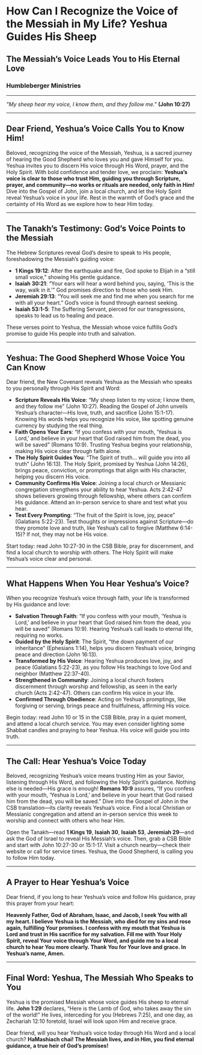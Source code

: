 # How Can I Recognize the Voice of the Messiah in My Life? Yeshua Guides His Sheep

## The Messiah’s Voice Leads You to His Eternal Love

### Humbleberger Ministries

---

_"My sheep hear my voice, I know them, and they follow me."_
**(John 10:27)**

---

## Dear Friend, Yeshua’s Voice Calls You to Know Him!

Beloved, recognizing the voice of the Messiah, Yeshua, is a sacred journey of hearing the Good Shepherd who loves you and gave Himself for you. Yeshua invites you to discern His voice through His Word, prayer, and the Holy Spirit. With bold confidence and tender love, we proclaim: **Yeshua’s voice is clear to those who trust Him, guiding you through Scripture, prayer, and community—no works or rituals are needed, only faith in Him!** Dive into the Gospel of John, join a local church, and let the Holy Spirit reveal Yeshua’s voice in your life. Rest in the warmth of God’s grace and the certainty of His Word as we explore how to hear Him today.

---

## The Tanakh’s Testimony: God’s Voice Points to the Messiah

The Hebrew Scriptures reveal God’s desire to speak to His people, foreshadowing the Messiah’s guiding voice:

- **1 Kings 19:12**: After the earthquake and fire, God spoke to Elijah in a “still small voice,” showing His gentle guidance.
- **Isaiah 30:21**: “Your ears will hear a word behind you, saying, ‘This is the way, walk in it.’” God promises direction to those who seek Him.
- **Jeremiah 29:13**: “You will seek me and find me when you search for me with all your heart.” God’s voice is found through earnest seeking.
- **Isaiah 53:1-5**: The Suffering Servant, pierced for our transgressions, speaks to lead us to healing and peace.

These verses point to Yeshua, the Messiah whose voice fulfills God’s promise to guide His people into truth and salvation.

---

## Yeshua: The Good Shepherd Whose Voice You Can Know

Dear friend, the New Covenant reveals Yeshua as the Messiah who speaks to you personally through His Spirit and Word:

- **Scripture Reveals His Voice**: “My sheep listen to my voice; I know them, and they follow me” (John 10:27). Reading the Gospel of John unveils Yeshua’s character—His love, truth, and sacrifice (John 15:1-17). Knowing His words helps you recognize His voice, like spotting genuine currency by studying the real thing.
- **Faith Opens Your Ears**: “If you confess with your mouth, ‘Yeshua is Lord,’ and believe in your heart that God raised him from the dead, you will be saved” (Romans 10:9). Trusting Yeshua begins your relationship, making His voice clear through faith alone.
- **The Holy Spirit Guides You**: “The Spirit of truth… will guide you into all truth” (John 16:13). The Holy Spirit, promised by Yeshua (John 14:26), brings peace, conviction, or promptings that align with His character, helping you discern His voice.
- **Community Confirms His Voice**: Joining a local church or Messianic congregation strengthens your ability to hear Yeshua. Acts 2:42-47 shows believers growing through fellowship, where others can confirm His guidance. Attend an in-person service to share and test what you hear.
- **Test Every Prompting**: “The fruit of the Spirit is love, joy, peace” (Galatians 5:22-23). Test thoughts or impressions against Scripture—do they promote love and truth, like Yeshua’s call to forgive (Matthew 6:14-15)? If not, they may not be His voice.

Start today: read John 10:27-30 in the CSB Bible, pray for discernment, and find a local church to worship with others. The Holy Spirit will make Yeshua’s voice clear and personal.

---

## What Happens When You Hear Yeshua’s Voice?

When you recognize Yeshua’s voice through faith, your life is transformed by His guidance and love:

- **Salvation Through Faith**: “If you confess with your mouth, ‘Yeshua is Lord,’ and believe in your heart that God raised him from the dead, you will be saved” (Romans 10:9). Hearing Yeshua’s call leads to eternal life, requiring no works.
- **Guided by the Holy Spirit**: The Spirit, “the down payment of our inheritance” (Ephesians 1:14), helps you discern Yeshua’s voice, bringing peace and direction (John 16:13).
- **Transformed by His Voice**: Hearing Yeshua produces love, joy, and peace (Galatians 5:22-23), as you follow His teachings to love God and neighbor (Matthew 22:37-40).
- **Strengthened in Community**: Joining a local church fosters discernment through worship and fellowship, as seen in the early church (Acts 2:42-47). Others can confirm His voice in your life.
- **Confirmed Through Obedience**: Acting on Yeshua’s promptings, like forgiving or serving, brings peace and fruitfulness, affirming His voice.

Begin today: read John 10 or 15 in the CSB Bible, pray in a quiet moment, and attend a local church service. You may even consider lighting some Shabbat candles and praying to hear Yeshua. His voice will guide you into truth.

---

## The Call: Hear Yeshua’s Voice Today

Beloved, recognizing Yeshua’s voice means trusting Him as your Savior, listening through His Word, and following the Holy Spirit’s guidance. Nothing else is needed—His grace is enough! **Romans 10:9** assures, “If you confess with your mouth, ‘Yeshua is Lord,’ and believe in your heart that God raised him from the dead, you will be saved.” Dive into the Gospel of John in the CSB translation—its clarity reveals Yeshua’s voice. Find a local Christian or Messianic congregation and attend an in-person service this week to worship and connect with others who hear Him.

Open the Tanakh—read **1 Kings 19**, **Isaiah 30**, **Isaiah 53**, **Jeremiah 29**—and ask the God of Israel to reveal His Messiah’s voice. Then, grab a CSB Bible and start with John 10:27-30 or 15:1-17. Visit a church nearby—check their website or call for service times. Yeshua, the Good Shepherd, is calling you to follow Him today.

---

## A Prayer to Hear Yeshua’s Voice

Dear friend, if you long to hear Yeshua’s voice and follow His guidance, pray this prayer from your heart:

**Heavenly Father, God of Abraham, Isaac, and Jacob, I seek You with all my heart. I believe Yeshua is the Messiah, who died for my sins and rose again, fulfilling Your promises. I confess with my mouth that Yeshua is Lord and trust in His sacrifice for my salvation. Fill me with Your Holy Spirit, reveal Your voice through Your Word, and guide me to a local church to hear You more clearly. Thank You for Your love and grace. In Yeshua’s name, Amen.**

---

## Final Word: Yeshua, The Messiah Who Speaks to You

Yeshua is the promised Messiah whose voice guides His sheep to eternal life. **John 1:29** declares, “Here is the Lamb of God, who takes away the sin of the world!” He lives, interceding for you (Hebrews 7:25), and one day, as Zechariah 12:10 foretold, Israel will look upon Him and receive grace.

Dear friend, will you hear Yeshua’s voice today through His Word and a local church? **HaMashiach chai! The Messiah lives, and in Him, you find eternal guidance, a true heir of God’s promises!**